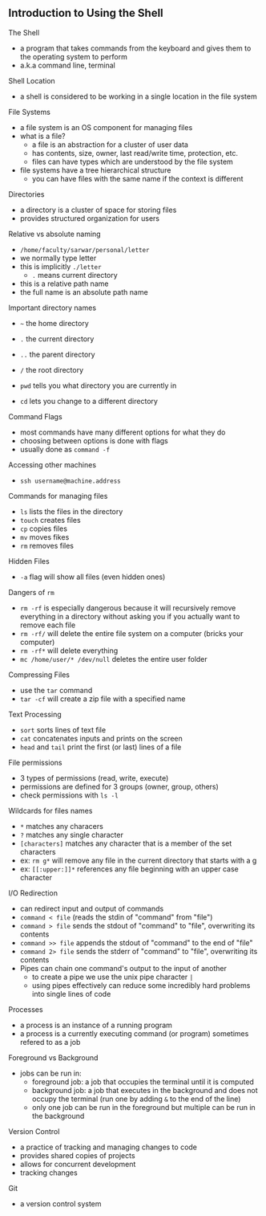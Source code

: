 ## Introduction to Using the Shell

The Shell
- a program that takes commands from the keyboard and gives them to the operating system to perform
- a.k.a command line, terminal

Shell Location
- a shell is considered to be working in a single location in the file system

File Systems
- a file system is an OS component for managing files
- what is a file?
    - a file is an abstraction for a cluster of user data
    - has contents, size, owner, last read/write time, protection, etc.
    - files can have types which are understood by the file system
- file systems have a tree hierarchical structure
    - you can have files with the same name if the context is different

Directories
- a directory is a cluster of space for storing files
- provides structured organization for users

Relative vs absolute naming
- `/home/faculty/sarwar/personal/letter`
- we normally type letter
- this is implicitly `./letter`
    - `.` means current directory
- this is a relative path name
- the full name is an absolute path name

Important directory names
- `~` the home directory
- `.` the current directory
- `..` the parent directory
- `/` the root directory

- `pwd` tells you what directory you are currently in
- `cd` lets you change to a different directory

Command Flags
- most commands have many different options for what they do
- choosing between options is done with flags
- usually done as `command -f`

Accessing other machines
- `ssh username@machine.address`

Commands for managing files
- `ls` lists the files in the directory
- `touch` creates files
- `cp` copies files
- `mv` moves fikes
- `rm` removes files

Hidden Files
- `-a` flag will show all files (even hidden ones)

Dangers of `rm`
- `rm -rf` is especially dangerous because it will recursively remove everything in a directory without asking you if you actually want to remove each file
- `rm -rf/` will delete the entire file system on a computer (bricks your computer)
- `rm -rf*` will delete everything
- `mc /home/user/* /dev/null` deletes the entire user folder

Compressing Files
- use the `tar` command
- `tar -cf` will create a zip file with a specified name

Text Processing
- `sort` sorts lines of text file
- `cat` concatenates inputs and prints on the screen
- `head` and `tail` print the first (or last) lines of a file

File permissions
- 3 types of permissions (read, write, execute)
- permissions are defined for 3 groups (owner, group, others)
- check permissions with `ls -l`

Wildcards for files names
- `*` matches any characers
- `?` matches any single character
- `[characters]` matches any character that is a member of the set characters
- ex: `rm g*` will remove any file in the current directory that starts with a g
- ex: `[[:upper:]]*` references any file beginning with an upper case character

I/O Redirection
- can redirect input and output of commands
- `command < file` (reads the stdin of "command" from "file")
- `command > file` sends the stdout of "command" to "file", overwriting its contents
- `command >> file` appends the stdout of "command" to the end of "file"
- `command 2> file` sends the stderr of "command" to "file", overwriting its contents
- Pipes can chain one command's output to the input of another
    - to create a pipe we use the unix pipe character `|`
    - using pipes effectively can reduce some incredibly hard problems into single lines of code

Processes
- a process is an instance of a running program 
- a process is a currently executing command (or program) sometimes refered to as a job

Foreground vs Background
- jobs can be run in:
    - foreground job: a job that occupies the terminal until it is computed
    - background job: a job that executes in the background and does not occupy the terminal (run one by adding `&` to the end of the line)
    - only one job can be run in the foreground but multiple can be run in the background

Version Control
- a practice of tracking and managing changes to code
- provides shared copies of projects
- allows for concurrent development
- tracking changes

Git
- a version control system















